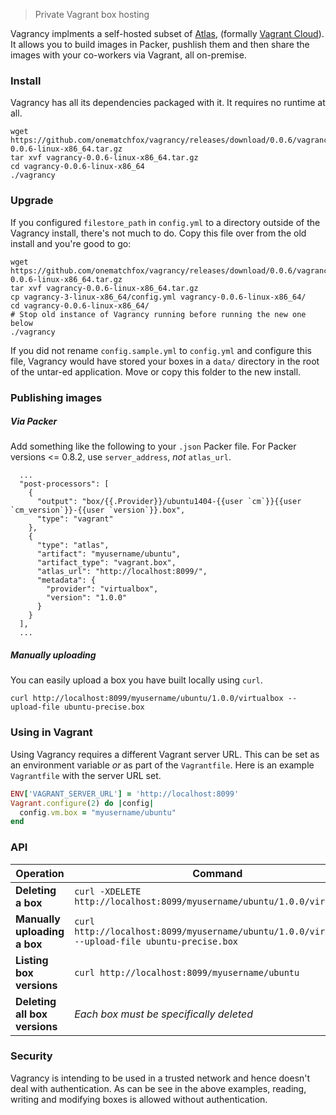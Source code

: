 <!-- [![Build Status](https://img.shields.io/travis/onematchfox/vagrancy.svg)](https://travis-ci.org/onematchfox/vagrancy) -->

> Private Vagrant box hosting

Vagrancy implments a self-hosted subset of [Atlas](https://atlas.hashicorp.com/), (formally [Vagrant Cloud](https://vagrantcloud.com)). It allows you to build images in Packer, pushlish them and then share the images with your co-workers via Vagrant, all on-premise.

### Install
Vagrancy has all its dependencies packaged with it. It requires no runtime at all.
```shell
wget https://github.com/onematchfox/vagrancy/releases/download/0.0.6/vagrancy-0.0.6-linux-x86_64.tar.gz
tar xvf vagrancy-0.0.6-linux-x86_64.tar.gz
cd vagrancy-0.0.6-linux-x86_64
./vagrancy
```

### Upgrade
If you configured `filestore_path` in `config.yml` to a directory outside of the Vagrancy install, there's not much to do. Copy this file over from the old install and you're good to go:
```shell
wget https://github.com/onematchfox/vagrancy/releases/download/0.0.6/vagrancy-0.0.6-linux-x86_64.tar.gz
tar xvf vagrancy-0.0.6-linux-x86_64.tar.gz
cp vagrancy-3-linux-x86_64/config.yml vagrancy-0.0.6-linux-x86_64/
cd vagrancy-0.0.6-linux-x86_64/
# Stop old instance of Vagrancy running before running the new one below
./vagrancy
```
If you did not rename `config.sample.yml` to `config.yml` and configure this file, Vagrancy would have stored your boxes in a `data/` directory in the root of the untar-ed application. Move or copy this folder to the new install.


### Publishing images
##### Via Packer
Add something like the following to your `.json` Packer file. For Packer versions <= 0.8.2, use `server_address`, *not* `atlas_url`.
```
  ...
  "post-processors": [                              
    {   
      "output": "box/{{.Provider}}/ubuntu1404-{{user `cm`}}{{user `cm_version`}}-{{user `version`}}.box",
      "type": "vagrant"
    },  
    {   
      "type": "atlas",
      "artifact": "myusername/ubuntu",
      "artifact_type": "vagrant.box",
      "atlas_url": "http://localhost:8099/",
      "metadata": {
        "provider": "virtualbox",
        "version": "1.0.0"
      }   
    }   
  ],
  ...
```
##### Manually uploading
You can easily upload a box you have built locally using `curl`.
```
curl http://localhost:8099/myusername/ubuntu/1.0.0/virtualbox --upload-file ubuntu-precise.box
```

### Using in Vagrant
Using Vagrancy requires a different Vagrant server URL. This can be set as an environment variable *or* as part of the `Vagrantfile`. Here is an example `Vagrantfile` with the server URL set.
```ruby
ENV['VAGRANT_SERVER_URL'] = 'http://localhost:8099'
Vagrant.configure(2) do |config|
  config.vm.box = "myusername/ubuntu"
end
```
### API
Operation| Command
---------|----------
**Deleting a box** | `curl -XDELETE http://localhost:8099/myusername/ubuntu/1.0.0/virtualbox`
**Manually uploading a box** | `curl http://localhost:8099/myusername/ubuntu/1.0.0/virtualbox --upload-file ubuntu-precise.box`
**Listing box versions** | `curl http://localhost:8099/myusername/ubuntu`
**Deleting all box versions** | *Each box must be specifically deleted*

### Security
Vagrancy is intending to be used in a trusted network and hence doesn't deal with authentication. As can be see in
the above examples, reading, writing and modifying boxes is allowed without authentication.
